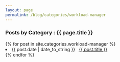 ```yaml
---
layout: page
permalink: /blog/categories/workload-manager
---
```


<h3> Posts by Category : {{ page.title }} </h3>

<div class="card">
{% for post in site.categories.workload-manager %}
 <li class="category-posts"><span>{{ post.date | date_to_string }}</span> &nbsp; <a href="{{ post.url }}">{{ post.title }}</a></li>
{% endfor %}
</div>

